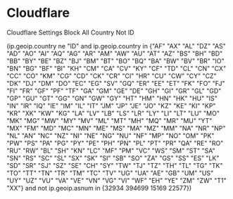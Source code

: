 # Cloudflare
Cloudflare Settings
Block All Country Not ID

(ip.geoip.country ne "ID" and ip.geoip.country in {"AF" "AX" "AL" "DZ" "AS" "AD" "AO" "AI" "AQ" "AG" "AR" "AM" "AW" "AU" "AT" "AZ" "BS" "BH" "BD" "BB" "BY" "BE" "BZ" "BJ" "BM" "BT" "BO" "BQ" "BA" "BW" "BV" "BR" "IO" "BN" "BG" "BF" "BI" "KH" "CM" "CA" "CV" "KY" "CF" "TD" "CL" "CN" "CX" "CC" "CO" "KM" "CG" "CD" "CK" "CR" "CI" "HR" "CU" "CW" "CY" "CZ" "DK" "DJ" "DM" "DO" "EC" "EG" "SV" "GQ" "ER" "EE" "ET" "FK" "FO" "FJ" "FI" "FR" "GF" "PF" "TF" "GA" "GM" "GE" "DE" "GH" "GI" "GR" "GL" "GD" "GP" "GU" "GT" "GG" "GN" "GW" "GY" "HT" "HM" "HN" "HK" "HU" "IS" "IN" "IR" "IQ" "IE" "IM" "IL" "IT" "JM" "JP" "JE" "JO" "KZ" "KE" "KI" "KP" "KR" "XK" "KW" "KG" "LA" "LV" "LB" "LS" "LR" "LY" "LI" "LT" "LU" "MO" "MK" "MG" "MW" "MY" "MV" "ML" "MT" "MH" "MQ" "MR" "MU" "YT" "MX" "FM" "MD" "MC" "MN" "ME" "MS" "MA" "MZ" "MM" "NA" "NR" "NP" "NL" "AN" "NC" "NZ" "NI" "NE" "NG" "NU" "NF" "MP" "NO" "OM" "PK" "PW" "PS" "PA" "PG" "PY" "PE" "PH" "PN" "PL" "PT" "PR" "QA" "RE" "RO" "RU" "RW" "BL" "SH" "KN" "LC" "MF" "PM" "VC" "WS" "SM" "ST" "SA" "SN" "RS" "SC" "SL" "SX" "SK" "SI" "SB" "SO" "ZA" "GS" "SS" "ES" "LK" "SD" "SR" "SJ" "SZ" "SE" "CH" "SY" "TW" "TJ" "TZ" "TH" "TL" "TG" "TK" "TO" "TT" "TN" "TR" "TM" "TC" "TV" "UG" "UA" "AE" "GB" "UM" "US" "UY" "UZ" "VU" "VA" "VE" "VN" "VG" "VI" "WF" "EH" "YE" "ZM" "ZW" "T1" "XX"} and not ip.geoip.asnum in {32934 394699 15169 22577})
